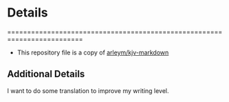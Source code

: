 # Details

=========================================================================

* This repository file is a copy of [arleym/kjv-markdown](https://github.com/arleym/kjv-markdown)


Additional Details
-------------------------------------------------------------------------
I want to do some translation to improve my writing level.